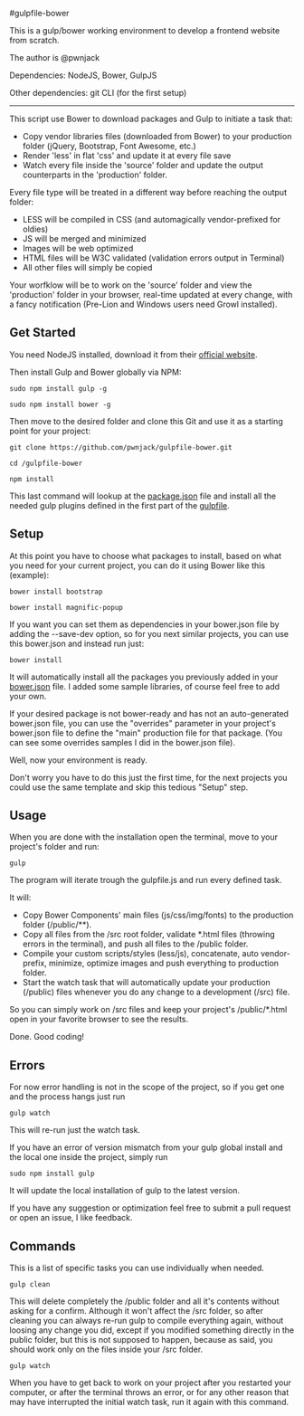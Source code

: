#gulpfile-bower

This is a gulp/bower working environment to develop a frontend website from scratch.

The author is @pwnjack

Dependencies: NodeJS, Bower, GulpJS

Other dependencies: git CLI (for the first setup)

___

This script use Bower to download packages and Gulp to initiate a task that:

- Copy vendor libraries files (downloaded from Bower) to your production folder (jQuery, Bootstrap, Font Awesome, etc.)
- Render 'less' in flat 'css' and update it at every file save
- Watch every file inside the 'source' folder and update the output counterparts in the 'production' folder.

Every file type will be treated in a different way before reaching the output folder:

- LESS will be compiled in CSS (and automagically vendor-prefixed for oldies)
- JS will be merged and minimized
- Images will be web optimized
- HTML files will be W3C validated (validation errors output in Terminal)
- All other files will simply be copied

Your worfklow will be to work on the 'source' folder and view the 'production' folder in your browser,
real-time updated at every change, with a fancy notification (Pre-Lion and Windows users need Growl installed).

## Get Started

You need NodeJS installed, download it from their [official website](http://nodejs.org/).

Then install Gulp and Bower globally via NPM:

    sudo npm install gulp -g

    sudo npm install bower -g

Then move to the desired folder and clone this Git and use it as a starting point for your project:
    
    git clone https://github.com/pwnjack/gulpfile-bower.git

    cd /gulpfile-bower

    npm install

This last command will lookup at the [package.json](/package.json) file and install all the needed gulp plugins defined in the first part of the [gulpfile](/gulpfile.js).


## Setup

At this point you have to choose what packages to install, based on what you need for your current project, you can do it using Bower like this (example):

    bower install bootstrap

    bower install magnific-popup

If you want you can set them as dependencies in your bower.json file by adding the --save-dev option, so for you next similar projects, you can use this bower.json and instead run just:

    bower install

It will automatically install all the packages you previously added in your [bower.json](/bower.json) file.
I added some sample libraries, of course feel free to add your own.

If your desired package is not bower-ready and has not an auto-generated bower.json file, you can use the "overrides" parameter in your project's bower.json file to define the "main" production file for that package. (You can see some overrides samples I did in the bower.json file).

Well, now your environment is ready.

Don't worry you have to do this just the first time, for the next projects you could use the same template and skip this tedious "Setup" step.


## Usage

When you are done with the installation open the terminal, move to your project's folder and run:

    gulp

The program will iterate trough the gulpfile.js and run every defined task.

It will:

- Copy Bower Components' main files (js/css/img/fonts) to the production folder (/public/**).
- Copy all files from the /src root folder, validate *.html files (throwing errors in the terminal), and push all files to the /public folder.
- Compile your custom scripts/styles (less/js), concatenate, auto vendor-prefix, minimize, optimize images and push everything to production folder.
- Start the watch task that will automatically update your production (/public) files whenever you do any change to a development (/src) file.

So you can simply work on /src files and keep your project's /public/*.html open in your favorite browser to see the results.

Done. Good coding!


## Errors

For now error handling is not in the scope of the project, so if you get one and the process hangs just run

    gulp watch

This will re-run just the watch task.

If you have an error of version mismatch from your gulp global install and the local one inside the project, simply run

    sudo npm install gulp
    
It will update the local installation of gulp to the latest version.


If you have any suggestion or optimization feel free to submit a pull request or open an issue, I like feedback.


## Commands

This is a list of specific tasks you can use individually when needed.

    gulp clean

This will delete completely the /public folder and all it's contents without asking for a confirm. Although it won't affect the /src folder, so after cleaning you can always re-run gulp to compile everything again, without loosing any change you did, except if you modified something directly in the public folder, but this is not supposed to happen, because as said, you should work only on the files inside your /src folder.

    gulp watch 

When you have to get back to work on your project after you restarted your computer, or after the terminal throws an error, or for any other reason that may have interrupted the initial watch task, run it again with this command.
